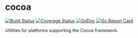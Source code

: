 # cocoa
[![Build Status](https://travis-ci.org/go-vu/cocoa.svg?branch=master)](https://travis-ci.org/go-vu/cocoa)
[![Coverage Status](https://coveralls.io/repos/github/go-vu/cocoa/badge.svg?branch=master)](https://coveralls.io/github/go-vu/cocoa?branch=master)
[![GoDoc](https://godoc.org/github.com/go-vu/cocoa?status.svg)](https://godoc.org/github.com/go-vu/cocoa)
[![Go Report Card](https://goreportcard.com/badge/github.com/go-vu/cocoa)](https://goreportcard.com/report/github.com/go-vu/cocoa)

Utilities for platforms supporting the Cocoa framework.
